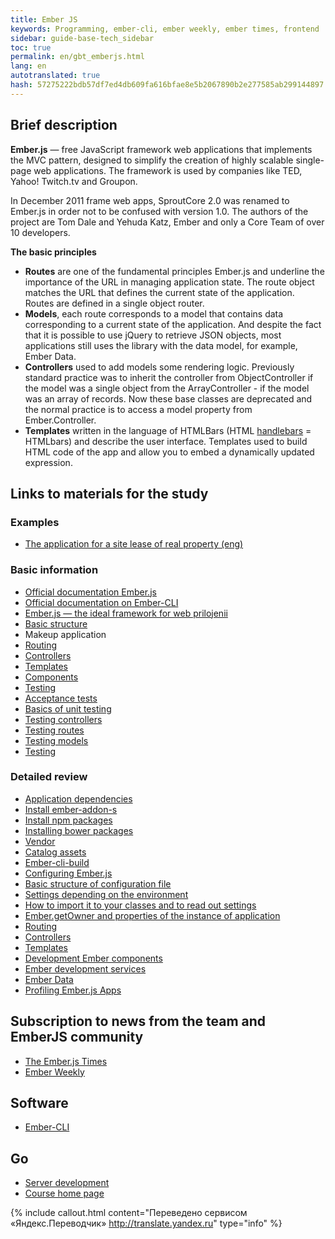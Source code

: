 ```yaml
--- 
title: Ember JS 
keywords: Programming, ember-cli, ember weekly, ember times, frontend 
sidebar: guide-base-tech_sidebar 
toc: true 
permalink: en/gbt_emberjs.html 
lang: en 
autotranslated: true 
hash: 57275222bdb57df7ed4db609fa616bfae8e5b2067890b2e277585ab299144897 
--- 
```


## Brief description 

**Ember.js** — free JavaScript framework web applications that implements the MVC pattern, designed to simplify the creation of highly scalable single-page web applications. The framework is used by companies like TED, Yahoo! Twitch.tv and Groupon. 

In December 2011 frame web apps, SproutCore 2.0 was renamed to Ember.js in order not to be confused with version 1.0. The authors of the project are Tom Dale and Yehuda Katz, Ember and only a Core Team of over 10 developers. 

**The basic principles** 
* **Routes** are one of the fundamental principles Ember.js and underline the importance of the URL in managing application state. The route object matches the URL that defines the current state of the application. Routes are defined in a single object router. 
* **Models**, each route corresponds to a model that contains data corresponding to a current state of the application. And despite the fact that it is possible to use jQuery to retrieve JSON objects, most applications still uses the library with the data model, for example, Ember Data. 
* **Controllers** used to add models some rendering logic. Previously standard practice was to inherit the controller from ObjectController if the model was a single object from the ArrayController - if the model was an array of records. Now these base classes are deprecated and the normal practice is to access a model property from Ember.Controller. 
* **Templates** written in the language of HTMLBars (HTML [handlebars](http://handlebarsjs.com/) = HTMLbars) and describe the user interface. Templates used to build HTML code of the app and allow you to embed a dynamically updated expression. 

## Links to materials for the study 

### Examples 

* [The application for a site lease of real property (eng)](https://guides.emberjs.com/v2.16.0/tutorial/ember-cli/) 

### Basic information 

* [Official documentation Ember.js](https://guides.emberjs.com/v2.16.0/) 
* [Official documentation on Ember-CLI](https://ember-cli.com/user-guide/) 
* [Ember.js — the ideal framework for web prilojenii](https://medium.com/devschacht/graham-cox-ember-the-perfect-framework-for-web-applications-970e817ded98) 
* [Basic structure](https://guides.emberjs.com/release/getting-started/core-concepts/) 
* Makeup application 
* [Routing](https://guides.emberjs.com/release/routing/) 
* [Controllers](https://guides.emberjs.com/release/controllers/) 
* [Templates](https://guides.emberjs.com/release/templates/handlebars-basics/) 
* [Components](https://guides.emberjs.com/release/components/defining-a-component/) 
* [Testing](https://guides.emberjs.com/release/testing/) 
* [Acceptance tests](https://guides.emberjs.com/release/testing/acceptance/) 
* [Basics of unit testing](https://guides.emberjs.com/release/testing/unit-testing-basics/) 
* [Testing controllers](https://guides.emberjs.com/release/testing/testing-controllers/) 
* [Testing routes](https://guides.emberjs.com/release/testing/testing-routes/) 
* [Testing models](https://guides.emberjs.com/release/testing/testing-models/) 
* [Testing](https://guides.emberjs.com/release/testing/testing-components/) 

### Detailed review 

* [Application dependencies](https://guides.emberjs.com/release/addons-and-dependencies/managing-dependencies/) 
* [Install ember-addon-s](gbt_embaddon.html) 
* [Install npm packages](gbt_embnpm.html) 
* [Installing bower packages](gbt_embbower.html) 
* [Vendor](gbt_embvendor.html) 
* [Catalog assets](gbt_embassets.html) 
* [Ember-cli-build](gbt_embclibuild.html) 
* [Configuring Ember.js](https://guides.emberjs.com/release/configuring-ember/configuring-your-app/) 
* [Basic structure of configuration file](gbt_embbaseconf.html) 
* [Settings depending on the environment](gbt_embsetting.html) 
* [How to import it to your classes and to read out settings](gbt_embiosetting.html) 
* [Ember.getOwner and properties of the instance of application](gbt_embgetowner.html) 
* [Routing](gbt_embrout.html) 
* [Controllers](gbt_embcontr.html) 
* [Templates](gbt_embtemp.html) 
* [Development Ember components](gbt_devcomp.html) 
* [Ember development services](gbt_devservic.html) 
* [Ember Data](gbt_emddata.html) 
* [Profiling Ember.js Apps](https://speakerdeck.com/selvagsz/profiling-emberjs-apps) 

## Subscription to news from the team and EmberJS community 

* [The Ember.js Times](https://the-emberjs-times.ongoodbits.com/) 
* [Ember Weekly](http://www.emberweekly.com/) 

## Software 

* [Ember-CLI](https://guides.emberjs.com/v2.16.0/getting-started/quick-start/) 

## Go 

* [Server development](gbt_backend.html) 
* [Course home page](gbt_landing-page.html) 



{% include callout.html content="Переведено сервисом «Яндекс.Переводчик» <http://translate.yandex.ru>" type="info" %}